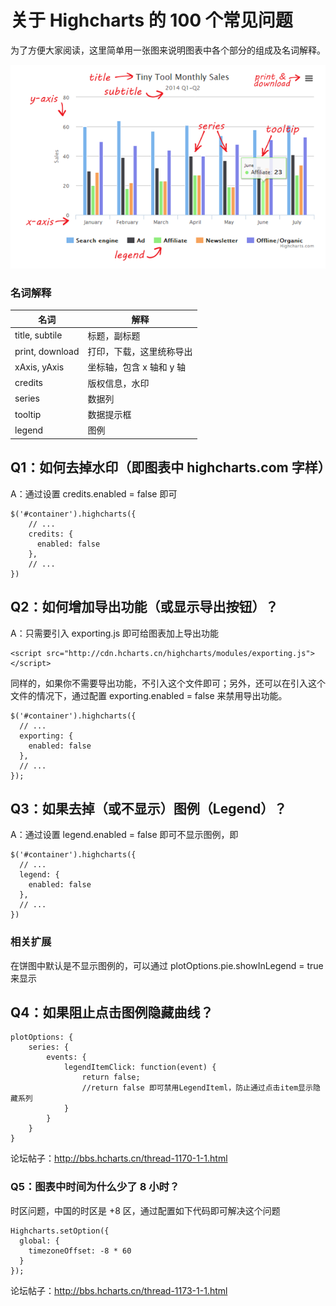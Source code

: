# 关于 Highcharts 的 100 个常见问题

为了方便大家阅读，这里简单用一张图来说明图表中各个部分的组成及名词解释。

![Highcharts-components](../images/hc-anatomy.png)

### 名词解释

  名词             | 解释  
  -------------   | -------------         
  title, subtile  | 标题，副标题            
  print, download | 打印，下载，这里统称导出
  xAxis, yAxis    | 坐标轴，包含 x 轴和 y 轴
  credits         | 版权信息，水印          
  series          | 数据列                 
  tooltip         | 数据提示框              
  legend          | 图例                  


## Q1：如何去掉水印（即图表中 highcharts.com 字样）

A：通过设置  credits.enabled = false 即可

```
$('#container').highcharts({
    // ...
    credits: {
      enabled: false
    },
    // ...
})
```

## Q2：如何增加导出功能（或显示导出按钮）？

A：只需要引入 exporting.js 即可给图表加上导出功能

```
<script src="http://cdn.hcharts.cn/highcharts/modules/exporting.js"></script>
```

同样的，如果你不需要导出功能，不引入这个文件即可；另外，还可以在引入这个文件的情况下，通过配置  exporting.enabled = false 来禁用导出功能。

```
$('#container').highcharts({
  // ...
  exporting: {
    enabled: false
  },
  // ...
});
```

## Q3：如果去掉（或不显示）图例（Legend）？

A：通过设置 legend.enabled = false 即可不显示图例，即

```
$('#container').highcharts({
  // ...
  legend: {
    enabled: false
  },
  // ...
})
```

### 相关扩展

在饼图中默认是不显示图例的，可以通过 plotOptions.pie.showInLegend = true 来显示

## Q4：如果阻止点击图例隐藏曲线？

```
plotOptions: {
    series: {
        events: {
            legendItemClick: function(event) {
                return false;
                //return false 即可禁用LegendIteml，防止通过点击item显示隐藏系列
            }
        }
    }
}
```

论坛帖子：http://bbs.hcharts.cn/thread-1170-1-1.html

### Q5：图表中时间为什么少了 8 小时？

时区问题，中国的时区是 +8 区，通过配置如下代码即可解决这个问题

```
Highcharts.setOption({
  global: {
    timezoneOffset: -8 * 60
  }
});
```

论坛帖子：http://bbs.hcharts.cn/thread-1173-1-1.html
